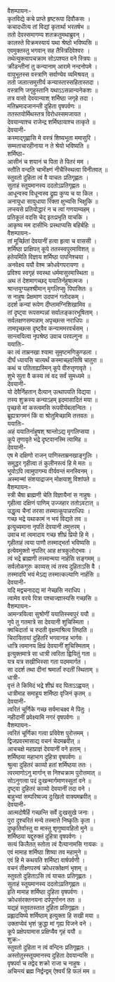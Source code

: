 वैशम्पायनः-  
कृतविद्ये कचे प्राप्ते हृष्टरूपा दिवौकसः ।  
कचादधीत्य तां विद्यां कृतार्था भरतर्षभ ॥  
ततो देवस्समागम्य शतक्रतुमथाब्रुवन् ।  
कालस्ते विक्रमस्यायं यथा श्रेष्ठो भविष्यसि ॥  
एवमुक्तस्तु भगवान् सह तैस्त्रिदिवेश्वरः ।  
तथेत्युक्त्वापचक्राम सोऽपश्यत वने स्त्रियः ॥  
क्रीडन्तीनां तु कन्यानाम् आरामे नन्दनोपमे ।  
वायुभूतस्स वस्त्राणि सर्वाण्येव व्यमिश्रयत् ॥  
ततो जलात्समुत्तीर्य कन्यास्तास्सहितास्तदा ।  
वस्त्राणि जगृहुस्तानि यथाऽऽसन्नान्यनेकशः ॥  
तत्र वासो देवयान्याश् शर्मिष्ठा जगृहे तदा ।  
मतिभ्रमादजानन्ती दुहिता वृषपर्वणः ॥  
ततस्तयोर्मिथस्तत्र विरोधस्समजायत ।  
देवयान्याश्च राजेन्द्र शर्मिष्ठायाश्च तत्कृते ॥  
देवयानी-  
कस्माद्गृह्णासि मे वस्त्रं शिष्यभूता ममासुरि ।  
सम्मताचारहीनाया न ते श्रेयो भविष्यति ॥  
शर्मिष्ठा-  
आसीनं च शयानं च पिता ते पितरं मम ।  
स्तौति वन्दति चाभीक्ष्णं नीचैस्स्थित्वा विनीतवत् ॥  
स्तुवतो दुहिता त्वं वै याचतः प्रतिगृह्णतः ।  
सुताहं स्तूयमानस्य ददतोऽप्रतिगृह्णतः ॥  
आधून्वस्व विधून्वस्व द्रुह्य कुप्य च या किल ।  
अनायुधा सायुधाया रिक्ता क्षुभ्यसि भिक्षुकि ॥  
लप्स्यसे प्रतियोद्धारं न च त्वां गणयाम्यहम् ।  
प्रतिकूलं वदसि चेद् इतःप्रभृति याचकि ।  
आकृष्य मम दासीभिः प्रस्थाप्यसि बहिर्बहिः ॥  
वैशम्पायनः-  
तां मूर्च्छितां देवयानीं हत्वा हृत्वा च वाससी ।  
शर्मिष्ठा प्राक्षिपत् कूपे ततस्स्वपुरमाविशत् ॥  
हतेयमिति विज्ञाय शर्मिष्ठा पापनिश्चया ।  
अनवेक्ष्य ययौ वेश्म क्रोधवेगपरायणा ॥  
प्रविश्य स्वगृहं स्वस्था धर्ममासुरमास्थिता ॥  
अथ तं देशमागच्छद् ययातिर्नहुषात्मजः ।  
श्रान्तयुग्यहश्श्रीमान् मृगलिप्सुः पिपासितः ॥  
स नाहुषः प्रेक्षमाण उदपानं गतोदकम् ।  
ददर्श कन्यां रूपेण दीप्तामग्निशिखामिव ॥  
तां दृष्ट्वा रूपसम्पन्नां सर्वालङ्कारभूषिताम् ।  
सर्वलक्षणसम्पन्नाम् अपृच्छत्स नराधिपः ॥  
तामपृच्छत्स दृष्ट्वैव कन्याममरवर्चसम् ।  
सान्त्वयित्वा नृपश्रेष्ठ उवाच परवल्गुना ॥  
ययातिः-  
का त्वं ताम्रनखा श्यामा सुमृष्टमणिकुण्डला ।  
दीर्घं ध्यायसि चात्यर्थं कस्माच्छ्वसिषि चातुरा ॥  
कथं च पतिताह्यस्मिन् कूपे वीरुत्तृणावृते ।  
शुभे सुता वै कस्य त्वं वद सर्वं सुमध्यमे ॥  
देवयानी-  
यो देवैर्निहतान् दैत्यान् उत्थापयति विद्यया ।  
तस्य शुक्रस्य कन्याऽहम् इदमासादितं मया ॥  
पृच्छसे मां कस्त्वमसि रूपवीर्यबलान्वितः ।  
ब्रूह्यत्रागमनं किं वा श्रोतुमिच्छामि तत्तवतः ॥  
ययातिः-  
अहं ययातिर्नाहुषश् श्रान्तोऽद्य मृगलिप्सया ।  
कूपे तृणावृते भद्रे दृष्टवानस्मि त्वामिह ॥  
देवयानी-  
एष मे दक्षिणो राजन् पाणिस्ताम्रनखाङ्गुलिः ।  
समुद्धर गृहीत्वा तं कुलीनस्त्वं हि मे मतः ॥  
भूयोऽपि त्वामुपागम्य वीर्यवन्तं मनस्विनम् ।  
अस्मान्मां संशयाद्राजन् मोक्षयाशु विशांपते ॥  
वैशम्पायनः-  
स्त्री चैषा ब्राह्मणी चेति विज्ञायैनां स नाहुषः ।  
गृहीत्वा दक्षिणं पाणिम् उज्जहार ततोऽवटात् ॥  
उद्धृत्य चैनां तरसा तस्मात्कूपान्नराधिपः ।  
गच्छ भद्रे यथाकामं न भयं विद्यते तव ॥  
इत्युच्यमाना नृपतिं देवयानी तमुत्तरम् ।  
उवाच मां त्वमादाय गच्छ शीघ्रं प्रियो हि मे ।  
गृहीताहं त्वया पाणौ तस्माद्भर्ता भविष्यसि ॥  
इत्येवमुक्तो नृपतिर् आह क्षत्रकुलोद्भवः ।  
त्वं भद्रे ब्राह्मणी तस्मान्मया नार्हसि सङ्गमम् ॥  
सर्वलोकगुरुः काव्यस् त्वं तस्य दुहिताऽसि वै ।  
तस्मादपि भयं मेऽद्य तस्मात्कल्याणि नार्हसि ॥  
देवयानी-  
यदि मद्वचनादद्य मां नेच्छसि नराधिप ।  
त्वामेव वरये पित्रा पश्चाज्ज्ञास्यसि गच्छसि ॥  
वैशम्पायनः-  
आमन्त्रयित्वा सुश्रोणीं ययातिस्स्वपुरं ययौ ॥  
नृपे तु गतमात्रे सा देवयानी शुचिस्मिता ।  
क्वचिदार्ता च रुदती वृक्षमाश्रित्य तिष्ठति ॥  
चिरायितायां दुहितरि भगवानाह भार्गवः ।  
धात्रि त्वमानय क्षिप्रं देवयानीं शुचिस्मिताम् ।  
इत्युक्तमात्रे सा धात्री त्वरिता ह्वियितुं गता ॥  
यत्र यत्र सखीभिस्सा गता पदममार्गत ।  
सा ददर्श तथा दीनां श्रमार्तां रुदतीं स्थिताम् ॥  
धात्री-  
वृत्तं ते किमिदं भद्रे शीघ्रं वद पिताऽऽह्वयत् ।  
धात्रीमाह समाहूय शर्मिष्ठा वृजिनं कृतम् ॥  
देवयानी-  
त्वरितं चूर्णिके गच्छ सर्वमाचक्ष्व मे पितुः ।  
नहीदानीं प्रवेक्ष्यामि नगरं वृषपर्वणः ॥  
वैशम्पायनः-  
त्वरितं चूर्णिका गत्वा प्रविवेश पुरोत्तमम् ।  
द्विजप्रवरमासाद्य वचनं चेदमब्रवीत् ॥  
आचचक्षे महाप्राज्ञं देवयानीं वने हताम् ।  
शर्मिष्ठया महाभाग दुहित्रा वृषपर्वणः ॥  
श्रुत्वा दुहितरं काव्यो हतां शर्मिष्ठया ततः ।  
त्वरमाणोऽनु मार्गान् स निश्चक्राम पुरोत्तमात् ॥  
सोऽनुगत्वा पदं दुःखन्मार्गमाणस्सुतां वने ॥  
दृष्ट्वा दुहितरं काव्यो देवयानीं तदा वने ।  
बाहुभ्यां सम्परिष्वज्य दुःखितो वाक्यमब्रवीत् ॥  
देवयानी-  
आत्मदोषैर्हि गच्छन्ति सर्वे दुःखसुखे जनाः ।  
पुरा दुश्चरितं मन्ये तस्मात्ते निष्कृतिः कृता ।  
दुष्कृतिर्वास्तु वा मास्तु शृणुष्वावहितो मुने ॥  
शर्मिष्ठया यद्दुरुक्तं दुहित्रा वृषपर्वणः ।  
सत्यं किलैतत् स्तोता त्वं दैत्यानामसि गायकः ॥  
एवं मामाह शर्मिष्ठा शिष्या तव महामुने ॥  
एवं हि मे कथयति शर्मिष्टा वार्षपर्वणी ।  
वचनं तीक्ष्णपरुषं क्रोधरक्तेक्षणं भृशम् ॥  
स्तुवतो दुहिताऽसि त्वं याचतः प्रतिगृह्णतः ।  
सुताहं स्तूयमानस्य ददतोऽप्रतिगृह्णतः ॥  
इति मामाह शर्मिष्ठा दुहिता वृषपर्वणः ।  
क्रोधसंरक्तनयना दर्पपूर्णानन ततः ॥  
यद्यहं स्तुवतस्तात दुहिता प्रतिगृह्णतः ।  
प्रह्लादयिष्ये शर्मिष्ठाम् इत्युक्ता हि सखी मया ॥  
उक्ताप्येवं भृशं क्रुद्धा मां गृह्य विजने वने ।  
कूपे प्रक्षेपयामास प्रक्षिप्यैव गृहं ययौ ॥  
शुक्रः-  
स्तुवतो दुहिता न त्वं वन्दिनः प्रतिगृह्णतः ।  
अस्तोतुस्स्तूयमानस्य दुहिता देवयान्यसि ॥  
वृषपर्वा च तद्वेद शक्रो राजा च नाहुषः ।  
अचिन्त्यं ब्रह्म निर्द्वन्द्वम् ऐश्वर्यं हि फलं मम ॥  
